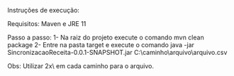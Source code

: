 Instruções de execução:

Requisitos:
  Maven e JRE 11

Passo a passo:
  1- Na raiz do projeto execute o comando mvn clean package
  2- Entre na pasta target e execute o comando java -jar SincronizacaoReceita-0.0.1-SNAPSHOT.jar C:\\caminho\\arquivo\\arquivo.csv

Obs: Utilizar 2x\ em cada caminho para o arquivo.
